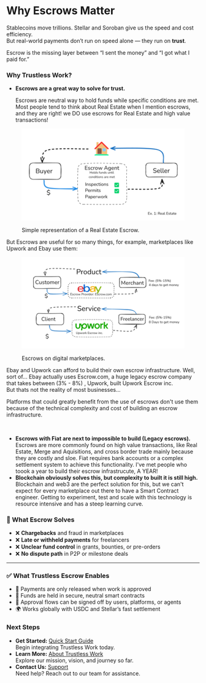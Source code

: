 # Why Escrows Matter

Stablecoins move trillions. Stellar and Soroban give us the speed and cost efficiency.\
But real-world payments don’t run on speed alone — they run on **trust**.

Escrow is the missing layer between “I sent the money” and “I got what I paid for.”

### **Why Trustless Work?**

*   **Escrows are a great way to solve for trust.**&#x20;

    Escrows are neutral way to hold funds while specific conditions are met. Most people tend to think about Real Estate when I mention escrows, and they are right! we DO use escrows for Real Estate and high value transactions!

<figure><img src="../.gitbook/assets/image (2) (1) (1) (1) (1) (1) (1).png" alt=""><figcaption><p>Simple representation of a Real Estate Escrow.</p></figcaption></figure>

But Escrows are useful for so many things, for example, marketplaces like Upwork and Ebay use them:&#x20;

<figure><img src="../.gitbook/assets/image (3) (1) (1) (1) (1) (1).png" alt=""><figcaption><p>Escrows on digital marketplaces. </p></figcaption></figure>

Ebay and Upwork can afford to build their own escrow infrastructure. Well, sort of... Ebay actually uses Escrow.com, a huge legacy escrow company that takes between (3% -  8%) , Upwork, built Upwork Escrow inc. \
But thats not the reality of most businesses...&#x20;

Platforms that could greatly benefit from the use of escrows don't use them because of the technical complexity and cost of building an escrow infrastructure.

<figure><img src="../.gitbook/assets/image (4) (1) (1) (1).png" alt=""><figcaption></figcaption></figure>

* **Escrows with Fiat are next to impossible to build (Legacy escrows).**\
  Escrows are more commonly found on high value transactions, like Real Estate, Merge and Aquisitions, and cross border trade mainly because they are costly and sloe. Fiat requires bank accounts or a complex settlement system to achieve this functionality. I've met people who toook a year to build their escrow infrastrucute, A YEAR!
* **Blockchain obviously solves this, but complexity to built it is still high.**\
  Blockchain and web3 are the perfect solution for this, but we can't expect for every marketplace out there to have a Smart Contract engineer. Getting to experiment, test and scale with this technology is resource intensive and has a steep learning curve.



### 🧩 What Escrow Solves

* ❌ **Chargebacks** and fraud in marketplaces
* ❌ **Late or withheld payments** for freelancers
* ❌ **Unclear fund control** in grants, bounties, or pre-orders
* ❌ **No dispute path** in P2P or milestone deals

***

### ✅ What Trustless Escrow Enables

* 💸 Payments are only released when work is approved
* 🔐 Funds are held in secure, neutral smart contracts
* 🤖 Approval flows can be signed off by users, platforms, or agents
* 🌍 Works globally with USDC and Stellar’s fast settlement



### **Next Steps**

* **Get Started:** [Quick Start Guide](../getting-started.md)\
  Begin integrating Trustless Work today.
* **Learn More:** [About Trustless Work](broken-reference)\
  Explore our mission, vision, and journey so far.
* **Contact Us:** [Support](../appendices/contact-and-support.md)\
  Need help? Reach out to our team for assistance.
